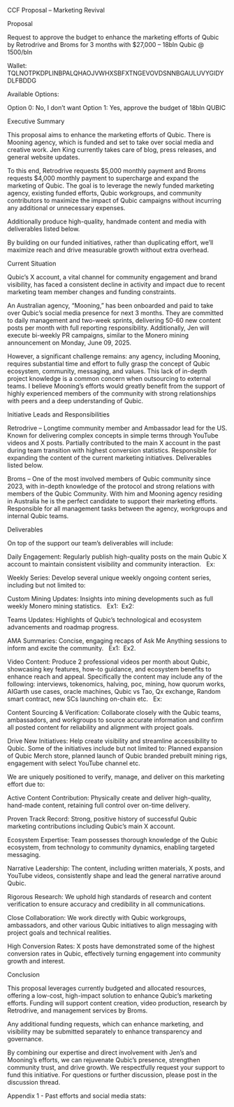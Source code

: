 CCF Proposal – Marketing Revival

Proposal

Request to approve the budget to enhance the marketing efforts of Qubic by Retrodrive and Broms for 3 months with $27,000 – 18bln Qubic @ 1500/bln

Wallet: TQLNOTPKDPLINBPALQHAOJVWHXSBFXTNGEVOVDSNNBGAULUVYGIDYDLFBDDG

Available Options:

Option 0: No, I don’t want
Option 1: Yes, approve the budget of 18bln QUBIC

Executive Summary

This proposal aims to enhance the marketing efforts of Qubic. There is Mooning agency, which is funded and set to take over social media and creative work. Jen King currently takes care of blog, press releases, and general website updates.

To this end, Retrodrive requests $5,000 monthly payment and Broms requests $4,000 monthly payment to supercharge and expand the marketing of Qubic. The goal is to leverage the newly funded marketing agency, existing funded efforts, Qubic workgroups, and community contributors to maximize the impact of Qubic campaigns without incurring any additional or unnecessary expenses.

Additionally produce high-quality, handmade content and media with deliverables listed below.

By building on our funded initiatives, rather than duplicating effort, we’ll maximize reach and drive measurable growth without extra overhead.

Current Situation

Qubic’s X account, a vital channel for community engagement and brand visibility, has faced a consistent decline in activity and impact due to recent marketing team member changes and funding constraints.

An Australian agency, “Mooning,” has been onboarded and paid to take over Qubic’s social media presence for next 3 months. They are committed to daily management and two-week sprints, delivering 50-60 new content posts per month with full reporting responsibility.
 Additionally, Jen will execute bi-weekly PR campaigns, similar to the Monero mining announcement on Monday, June 09, 2025.

However, a significant challenge remains: any agency, including Mooning, requires substantial time and effort to fully grasp the concept of Qubic ecosystem, community, messaging, and values. This lack of in-depth project knowledge is a common concern when outsourcing to external teams. I believe Mooning’s efforts would greatly benefit from the support of highly experienced members of the community with strong relationships with peers and a deep understanding of Qubic.

Initiative Leads and Responsibilities

Retrodrive – Longtime community member and Ambassador lead for the US. Known for delivering complex concepts in simple terms through YouTube videos and X posts. Partially contributed to the main X account in the past during team transition with highest conversion statistics.
 Responsible for expanding the content of the current marketing initiatives. Deliverables listed below.

Broms – One of the most involved members of Qubic community since 2023, with in-depth knowledge of the protocol and strong relations with members of the Qubic Community. With him and Mooning agency residing in Australia he is the perfect candidate to support their marketing efforts.
 Responsible for all management tasks between the agency, workgroups and internal Qubic teams.

Deliverables

On top of the support our team’s deliverables will include:

Daily Engagement: Regularly publish high-quality posts on the main Qubic X account to maintain consistent visibility and community interaction.
  Ex:

Weekly Series: Develop several unique weekly ongoing content series, including but not limited to:

Custom Mining Updates: Insights into mining developments such as full weekly Monero mining statistics.
  Ex1:  Ex2:

Teams Updates: Highlights of Qubic’s technological and ecosystem advancements and roadmap progress.

AMA Summaries: Concise, engaging recaps of Ask Me Anything sessions to inform and excite the community.
  Ex1:  Ex2.

Video Content: Produce 2 professional videos per month about Qubic, showcasing key features, how-to guidance, and ecosystem benefits to enhance reach and appeal. Specifically the content may include any of the following: interviews, tokenomics, halving, poc, mining, how quorum works, AIGarth use cases, oracle machines, Qubic vs Tao, Qx exchange, Random smart contract, new SCs launching on-chain etc.
  Ex:

Content Sourcing & Verification: Collaborate closely with the Qubic teams, ambassadors, and workgroups to source accurate information and confirm all posted content for reliability and alignment with project goals.

Drive New Initiatives: Help create visibility and streamline accessibility to Qubic. Some of the initiatives include but not limited to: Planned expansion of Qubic Merch store, planned launch of Qubic branded prebuilt mining rigs, engagement with select YouTube channel etc.

We are uniquely positioned to verify, manage, and deliver on this marketing effort due to:

Active Content Contribution: Physically create and deliver high-quality, hand-made content, retaining full control over on-time delivery.

Proven Track Record: Strong, positive history of successful Qubic marketing contributions including Qubic’s main X account.

Ecosystem Expertise: Team possesses thorough knowledge of the Qubic ecosystem, from technology to community dynamics, enabling targeted messaging.

Narrative Leadership: The content, including written materials, X posts, and YouTube videos, consistently shape and lead the general narrative around Qubic.

Rigorous Research: We uphold high standards of research and content verification to ensure accuracy and credibility in all communications.

Close Collaboration: We work directly with Qubic workgroups, ambassadors, and other various Qubic initiatives to align messaging with project goals and technical realities.

High Conversion Rates: X posts have demonstrated some of the highest conversion rates in Qubic, effectively turning engagement into community growth and interest.

Conclusion

This proposal leverages currently budgeted and allocated resources, offering a low-cost, high-impact solution to enhance Qubic’s marketing efforts. Funding will support content creation, video production, research by Retrodrive, and management services by Broms.

Any additional funding requests, which can enhance marketing, and visibility may be submitted separately to enhance transparency and governance.

By combining our expertise and direct involvement with Jen’s and Mooning’s efforts, we can rejuvenate Qubic’s presence, strengthen community trust, and drive growth. We respectfully request your support to fund this initiative. For questions or further discussion, please post in the discussion thread.

Appendix 1 - Past efforts and social media stats: